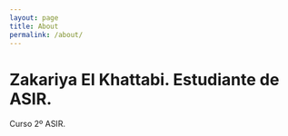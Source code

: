 ```yaml
---
layout: page
title: About
permalink: /about/
---
```


# Zakariya El Khattabi. Estudiante de ASIR.
Curso 2º ASIR.
